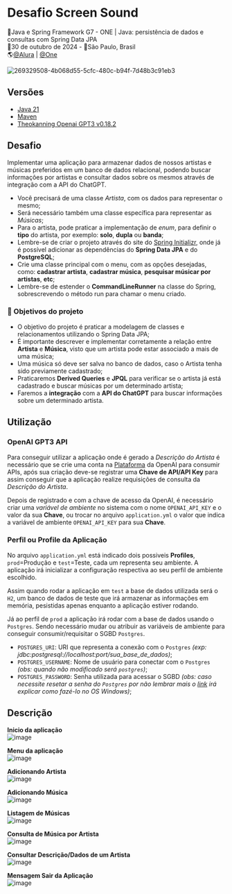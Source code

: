 # Desafio Screen Sound
🚩Java e Spring Framework G7 - ONE | Java: persistência de dados e consultas com Spring Data JPA<br>
📅30 de outubro de 2024 - 📍São Paulo, Brasil<br>
🌎[@Alura](https://www.alura.com.br/) | [@One](https://www.oracle.com/br/)<br>

![269329508-4b068d55-5cfc-480c-b94f-7d48b3c91eb3](https://github.com/user-attachments/assets/2ae7b8a1-0a9e-40b3-b0b5-ff7a89d72cb4)


## Versões
- [Java 21](https://docs.oracle.com/en/java/javase/21/)
- [Maven](https://maven.apache.org/what-is-maven.html)
- [Theokanning Openai GPT3 v0.18.2](https://github.com/TheoKanning/openai-java)


## Desafio
Implementar uma aplicação para armazenar dados de nossos artistas e músicas preferidos em um banco de dados relacional, 
podendo buscar informações por artistas e consultar dados sobre os mesmos através de integração com a API do ChatGPT.
- Você precisará de uma classe _Artista_, com os dados para representar o mesmo;
- Será necessário também uma classe específica para representar as _Músicas_;
- Para o artista, pode praticar a implementação de _enum_, para definir o **tipo** do artista, por exemplo: **solo**,
  **dupla** ou **banda**;
- Lembre-se de criar o projeto através do site do [Spring Initializr](https://start.spring.io/), onde já é possível
  adicionar as dependências do **Spring Data JPA** e do **PostgreSQL**;
- Crie uma classe principal com o menu, com as opções desejadas, como: **cadastrar artista**, **cadastrar música**,
  **pesquisar músicar por artistas**, **etc**;
- Lembre-se de estender o **CommandLineRunner** na classe do Spring, sobrescrevendo o método run para chamar o menu
  criado.

### 🔨 Objetivos do projeto
- O objetivo do projeto é praticar a modelagem de classes e relacionamentos utilizando o Spring Data JPA;
- É importante descrever e implementar corretamente a relação entre **Artista** e **Música**, visto que um artista
  pode estar associado a mais de uma música;
- Uma música só deve ser salva no banco de dados, caso o Artista tenha sido previamente cadastrado;
- Praticaremos **Derived Queries** e **JPQL** para verificar se o artista já está cadastrado e buscar músicas
  por um determinado artista;
- Faremos a **integração** com a **API do ChatGPT** para buscar informações sobre um determinado artista.


## Utilização

### OpenAI GPT3 API
Para conseguir utilizar a aplicação onde é gerado a _Descrição do Artista_ é necessário que se crie uma conta na 
[Plataforma](https://platform.openai.com/docs/overview) da OpenAI para consumir APIs, após sua criação deve-se registrar 
uma **Chave de API/API Key** para assim conseguir que a aplicação realize requisições de consulta da _Descrição do 
Artista_.

Depois de registrado e com a chave de acesso da OpenAI, é necessário criar uma _variável de ambiente_ no sistema com o 
nome `OPENAI_API_KEY` e o valor da sua **Chave**, ou trocar no arquivo `application.yml` o valor que indica a variável 
de ambiente `OPENAI_API_KEY` para sua **Chave**.

### Perfil ou Profile da Aplicação
No arquivo `application.yml` está indicado dois possiveis **Profiles**, `prod`=Produção e `test`=Teste, cada um representa 
seu ambiente. A aplicação irá inicializar a configuração respectiva ao seu perfil de ambiente escolhido.

Assim quando rodar a aplicação em `test` a base de dados utilizada será o `H2`, um banco de dados de teste que irá 
armazenar as informações em memória, pesistidas apenas enquanto a aplicação estiver rodando.

Já ao perfil de `prod` a aplicação irá rodar com a base de dados usando o `Postgres`. Sendo necessário mudar ou atribuir 
as variáveis de ambiente para conseguir consumir/requisitar o SGBD `Postgres`.
- `POSTGRES_URI`: URI que representa a conexão com o `Postgres` _(exp: jdbc:postgresql://localhost:port/sua_base_de_dados)_;
- `POSTGRES_USERNAME`: Nome de usuário para conectar com o `Postgres` _(obs: quando não modificado será `postgres`)_;
- `POSTGRES_PASSWORD`: Senha utilizada para acessar o SGBD _(obs: caso necessite resetar a senha do `Postgres` por não
  lembrar mais o [link](https://www.youtube.com/watch?v=wfxrRxzm8jY) irá explicar como fazé-lo no OS Windows)_;

## Descrição
**Inicio da aplicação**<br>
![image](https://github.com/user-attachments/assets/21fcd532-d3e5-4401-9e7a-48fc841429df)

**Menu da aplicação**<br>
![image](https://github.com/user-attachments/assets/661a43aa-afcf-4a38-bae1-bc1b792d0284)

**Adicionando Artista**<br>
![image](https://github.com/user-attachments/assets/28cd6b02-aab1-44e8-9321-04048da86a3e)

**Adicionando Música**<br>
![image](https://github.com/user-attachments/assets/3dbe26ae-6efa-4bbe-a961-c961813d5c30)


**Listagem de Músicas**<br>
![image](https://github.com/user-attachments/assets/227bea00-b409-4723-b13f-1ef32db5290b)

**Consulta de Música por Artista**<br>
![image](https://github.com/user-attachments/assets/133fc242-1012-451e-9e0e-67e5b5c5db39)

**Consultar Descrição/Dados de um Artista**<br>
![image](https://github.com/user-attachments/assets/76bf8a4c-28f1-48a2-ab57-c5ca4670875f)

**Mensagem Sair da Aplicação**<br>
![image](https://github.com/user-attachments/assets/ea3a17d2-5b9f-49f1-8981-c381609ba9b9)
